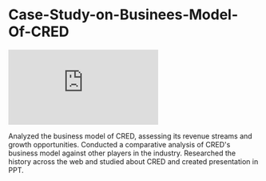 # Case-Study-on-Businees-Model-Of-CRED
![image](https://github.com/goldenbkj1/Case-Study-on-Businees-Model-Of-CRED/blob/27bd06ae2d6bcb390f392201c4a499f44409d44c/README.md)

Analyzed the business model of CRED, assessing its revenue streams and growth opportunities.
Conducted a comparative analysis of CRED's business model against other players in the industry.
Researched the history across the web and studied about CRED and created presentation in PPT.
